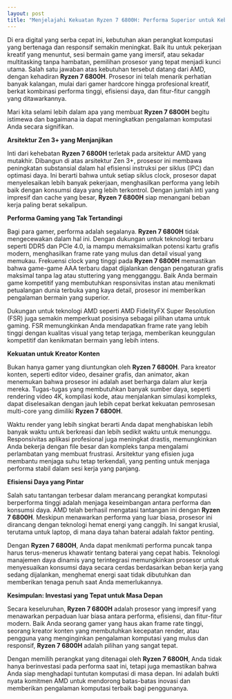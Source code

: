 ```yaml
---
layout: post
title: "Menjelajahi Kekuatan Ryzen 7 6800H: Performa Superior untuk Kebutuhan Anda"
---
```


Di era digital yang serba cepat ini, kebutuhan akan perangkat komputasi yang bertenaga dan responsif semakin meningkat. Baik itu untuk pekerjaan kreatif yang menuntut, sesi bermain game yang imersif, atau sekadar multitasking tanpa hambatan, pemilihan prosesor yang tepat menjadi kunci utama. Salah satu jawaban atas kebutuhan tersebut datang dari AMD, dengan kehadiran **Ryzen 7 6800H**. Prosesor ini telah menarik perhatian banyak kalangan, mulai dari gamer hardcore hingga profesional kreatif, berkat kombinasi performa tinggi, efisiensi daya, dan fitur-fitur canggih yang ditawarkannya.

Mari kita selami lebih dalam apa yang membuat **Ryzen 7 6800H** begitu istimewa dan bagaimana ia dapat meningkatkan pengalaman komputasi Anda secara signifikan.

**Arsitektur Zen 3+ yang Menjanjikan**

Inti dari kehebatan **Ryzen 7 6800H** terletak pada arsitektur AMD yang mutakhir. Dibangun di atas arsitektur Zen 3+, prosesor ini membawa peningkatan substansial dalam hal efisiensi instruksi per siklus (IPC) dan optimasi daya. Ini berarti bahwa untuk setiap siklus clock, prosesor dapat menyelesaikan lebih banyak pekerjaan, menghasilkan performa yang lebih baik dengan konsumsi daya yang lebih terkontrol. Dengan jumlah inti yang impresif dan cache yang besar, **Ryzen 7 6800H** siap menangani beban kerja paling berat sekalipun.

**Performa Gaming yang Tak Tertandingi**

Bagi para gamer, performa adalah segalanya. **Ryzen 7 6800H** tidak mengecewakan dalam hal ini. Dengan dukungan untuk teknologi terbaru seperti DDR5 dan PCIe 4.0, ia mampu memaksimalkan potensi kartu grafis modern, menghasilkan frame rate yang mulus dan detail visual yang memukau. Frekuensi clock yang tinggi pada **Ryzen 7 6800H** memastikan bahwa game-game AAA terbaru dapat dijalankan dengan pengaturan grafis maksimal tanpa lag atau stuttering yang mengganggu. Baik Anda bermain game kompetitif yang membutuhkan responsivitas instan atau menikmati petualangan dunia terbuka yang kaya detail, prosesor ini memberikan pengalaman bermain yang superior.

Dukungan untuk teknologi AMD seperti AMD FidelityFX Super Resolution (FSR) juga semakin memperkuat posisinya sebagai pilihan utama untuk gaming. FSR memungkinkan Anda mendapatkan frame rate yang lebih tinggi dengan kualitas visual yang tetap terjaga, memberikan keunggulan kompetitif dan kenikmatan bermain yang lebih intens.

**Kekuatan untuk Kreator Konten**

Bukan hanya gamer yang diuntungkan oleh **Ryzen 7 6800H**. Para kreator konten, seperti editor video, desainer grafis, dan animator, akan menemukan bahwa prosesor ini adalah aset berharga dalam alur kerja mereka. Tugas-tugas yang membutuhkan banyak sumber daya, seperti rendering video 4K, kompilasi kode, atau menjalankan simulasi kompleks, dapat diselesaikan dengan jauh lebih cepat berkat kekuatan pemrosesan multi-core yang dimiliki **Ryzen 7 6800H**.

Waktu render yang lebih singkat berarti Anda dapat menghabiskan lebih banyak waktu untuk berkreasi dan lebih sedikit waktu untuk menunggu. Responsivitas aplikasi profesional juga meningkat drastis, memungkinkan Anda bekerja dengan file besar dan kompleks tanpa mengalami perlambatan yang membuat frustrasi. Arsitektur yang efisien juga membantu menjaga suhu tetap terkendali, yang penting untuk menjaga performa stabil dalam sesi kerja yang panjang.

**Efisiensi Daya yang Pintar**

Salah satu tantangan terbesar dalam merancang perangkat komputasi berperforma tinggi adalah menjaga keseimbangan antara performa dan konsumsi daya. AMD telah berhasil mengatasi tantangan ini dengan **Ryzen 7 6800H**. Meskipun menawarkan performa yang luar biasa, prosesor ini dirancang dengan teknologi hemat energi yang canggih. Ini sangat krusial, terutama untuk laptop, di mana daya tahan baterai adalah faktor penting.

Dengan **Ryzen 7 6800H**, Anda dapat menikmati performa puncak tanpa harus terus-menerus khawatir tentang baterai yang cepat habis. Teknologi manajemen daya dinamis yang terintegrasi memungkinkan prosesor untuk menyesuaikan konsumsi daya secara cerdas berdasarkan beban kerja yang sedang dijalankan, menghemat energi saat tidak dibutuhkan dan memberikan tenaga penuh saat Anda memerlukannya.

**Kesimpulan: Investasi yang Tepat untuk Masa Depan**

Secara keseluruhan, **Ryzen 7 6800H** adalah prosesor yang impresif yang menawarkan perpaduan luar biasa antara performa, efisiensi, dan fitur-fitur modern. Baik Anda seorang gamer yang haus akan frame rate tinggi, seorang kreator konten yang membutuhkan kecepatan render, atau pengguna yang menginginkan pengalaman komputasi yang mulus dan responsif, **Ryzen 7 6800H** adalah pilihan yang sangat tepat.

Dengan memilih perangkat yang ditenagai oleh **Ryzen 7 6800H**, Anda tidak hanya berinvestasi pada performa saat ini, tetapi juga memastikan bahwa Anda siap menghadapi tuntutan komputasi di masa depan. Ini adalah bukti nyata komitmen AMD untuk mendorong batas-batas inovasi dan memberikan pengalaman komputasi terbaik bagi penggunanya.
